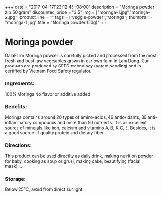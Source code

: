 +++
date = "2017-04-17T23:12:45+08:00"
description = "Moringa powder zip 50 gram"
discounted_price = "3.5"
img = ["moringa-1.jpg","moringa-2.jpg"]
product_line = ""
tags = ["veggie-powder","Moringa"]
thumbnail = "moringa-1.jpg"
title = "Moringa powder (50g)"
+++

# Moringa powder

DalaFarm Moringa powder is carefully picked and processed from the most fresh and best raw vegetables 
grown in our own farm in Lam Dong. Our products are produced by SEFD technology (patent pending) and 
is certified by Vietnam Food Safety regulator.


### Ingredients: 
100% Moringa
No flavor or additive added

### Benefits: 
Moringa contains around 20 types of 
amino-acids, 46 antioxidants, 36 anti-
inflammatory compounds and more than
 90 nutrients. It is an excellent source of 
minerals like iron, calcium and vitamins A, 
B, K C, E. Besides, it is a good source of 
quality protein and dietary fiber.

### Directions:  
This product can be used directlty as 
daily drink, making nutrition powder 
for baby, cooking as soup or gruel, 
making cake, beautifying (facial mask),...

### Storage: 
Below 25⁰C, avoid from direct sunlight.


